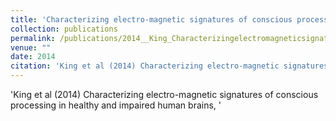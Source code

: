 ```yaml
---
title: 'Characterizing electro-magnetic signatures of conscious processing in healthy and impaired human brains'
collection: publications
permalink: /publications/2014__King_Characterizingelectromagneticsignatures
venue: ""
date: 2014
citation: 'King et al (2014) Characterizing electro-magnetic signatures of conscious processing in healthy and impaired human brains, <i></i>'
---
```

'King et al (2014) Characterizing electro-magnetic signatures of conscious processing in healthy and impaired human brains, <i></i>'
